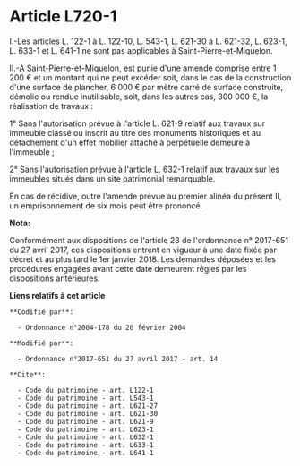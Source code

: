 # Article L720-1

I.-Les articles L. 122-1 à L. 122-10, L. 543-1, L. 621-30 à L. 621-32, L. 623-1, L. 633-1 et L. 641-1 ne sont pas applicables
à Saint-Pierre-et-Miquelon.

II.-A Saint-Pierre-et-Miquelon, est punie d'une amende comprise entre 1 200 € et un montant qui ne peut excéder soit, dans le
cas de la construction d'une surface de plancher, 6 000 € par mètre carré de surface construite, démolie ou rendue
inutilisable, soit, dans les autres cas, 300 000 €, la réalisation de travaux :

1° Sans l'autorisation prévue à l'article L. 621-9 relatif aux travaux sur immeuble classé ou inscrit au titre des monuments
historiques et au détachement d'un effet mobilier attaché à perpétuelle demeure à l'immeuble ;

2° Sans l'autorisation prévue à l'article L. 632-1 relatif aux travaux sur les immeubles situés dans un site patrimonial
remarquable.

En cas de récidive, outre l'amende prévue au premier alinéa du présent II, un emprisonnement de six mois peut être prononcé.

**Nota:**

Conformément aux dispositions de l'article 23 de l'ordonnance n° 2017-651 du 27 avril 2017, ces dispositions entrent en
vigueur à une date fixée par décret et au plus tard le 1er janvier 2018. Les demandes déposées et les procédures engagées
avant cette date demeurent régies par les dispositions antérieures.

**Liens relatifs à cet article**

	**Codifié par**:

	  - Ordonnance n°2004-178 du 20 février 2004

	**Modifié par**:

	  - Ordonnance n°2017-651 du 27 avril 2017 - art. 14

	**Cite**:

	  - Code du patrimoine - art. L122-1
	  - Code du patrimoine - art. L543-1
	  - Code du patrimoine - art. L621-27
	  - Code du patrimoine - art. L621-30
	  - Code du patrimoine - art. L621-9
	  - Code du patrimoine - art. L623-1
	  - Code du patrimoine - art. L632-1
	  - Code du patrimoine - art. L633-1
	  - Code du patrimoine - art. L641-1
